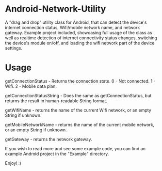 Android-Network-Utility
=======================

A "drag and drop" utility class for Android, that can detect the device's internet connection status, Wifi/mobile network name, and network gateway.
Example project included, showcasing full usage of the class as well as realtime detection of internet connectivity status changes, switching the device's module on/off, and loading the wifi network part of the device settings.

Usage
=====

getConnectionStatus - Returns the connection state.
0 - Not connected.
1 - Wifi.
2 - Mobile data plan.

getConnectionStatusString - Does the same as getConnectionStatus, but returns the result in human-readable String format.

getWifiName - returns the name of the current Wifi network, or an empty String if unknown.

getMobileNetworkName - returns the name of the current mobile network, or an empty String if unknown.

getGateway - returns the network gateway.

If you wish to read more and see some example code, you can find an example Android project in the "Example" directory.

Enjoy! :)